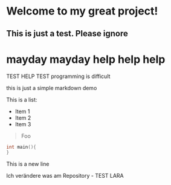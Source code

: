 # Welcome to my great project!

## This is just a test. Please ignore
# mayday mayday help help help
TEST HELP TEST
programming is difficult

this is just a simple markdown demo

This is a list:
* Item 1
* Item 2
* Item 3

>Foo

```C
int main(){
}
```

This is a new line

Ich verändere was am Repository - TEST LARA